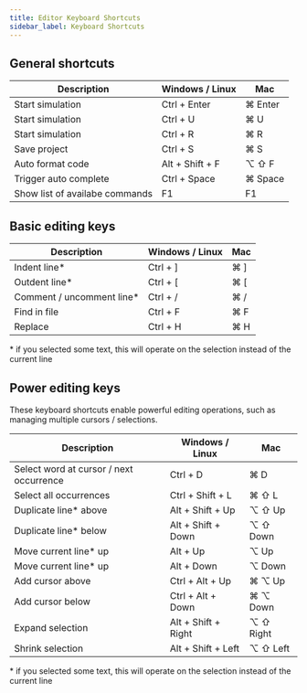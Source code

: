 ```yaml
---
title: Editor Keyboard Shortcuts
sidebar_label: Keyboard Shortcuts
---
```


## General shortcuts

| Description                    | Windows / Linux | Mac     |
| ------------------------------ | --------------- | ------- |
| Start simulation               | Ctrl + Enter    | ⌘ Enter |
| Start simulation               | Ctrl + U        | ⌘ U     |
| Start simulation               | Ctrl + R        | ⌘ R     |
| Save project                   | Ctrl + S        | ⌘ S     |
| Auto format code               | Alt + Shift + F | ⌥ ⇧ F   |
| Trigger auto complete          | Ctrl + Space    | ⌘ Space |
| Show list of availabe commands | F1              | F1      |

## Basic editing keys

| Description                | Windows / Linux | Mac |
| -------------------------- | --------------- | --- |
| Indent line\*              | Ctrl + ]        | ⌘ ] |
| Outdent line\*             | Ctrl + [        | ⌘ [ |
| Comment / uncomment line\* | Ctrl + /        | ⌘ / |
| Find in file               | Ctrl + F        | ⌘ F |
| Replace                    | Ctrl + H        | ⌘ H |

\* if you selected some text, this will operate on the selection instead of the current line

## Power editing keys

These keyboard shortcuts enable powerful editing operations, such as managing
multiple cursors / selections.

| Description                             | Windows / Linux     | Mac       |
| --------------------------------------- | ------------------- | --------- |
| Select word at cursor / next occurrence | Ctrl + D            | ⌘ D       |
| Select all occurrences                  | Ctrl + Shift + L    | ⌘ ⇧ L     |
| Duplicate line\* above                  | Alt + Shift + Up    | ⌥ ⇧ Up    |
| Duplicate line\* below                  | Alt + Shift + Down  | ⌥ ⇧ Down  |
| Move current line\* up                  | Alt + Up            | ⌥ Up      |
| Move current line\* up                  | Alt + Down          | ⌥ Down    |
| Add cursor above                        | Ctrl + Alt + Up     | ⌘ ⌥ Up    |
| Add cursor below                        | Ctrl + Alt + Down   | ⌘ ⌥ Down  |
| Expand selection                        | Alt + Shift + Right | ⌥ ⇧ Right |
| Shrink selection                        | Alt + Shift + Left  | ⌥ ⇧ Left  |

\* if you selected some text, this will operate on the selection instead of the current line
